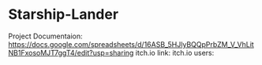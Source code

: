 # Starship-Lander

Project Documentaion: https://docs.google.com/spreadsheets/d/16ASB_5HJlyBQQpPrbZM_V_VhLitNB1FxosoMJT7ggT4/edit?usp=sharing
itch.io link: 
itch.io users:
